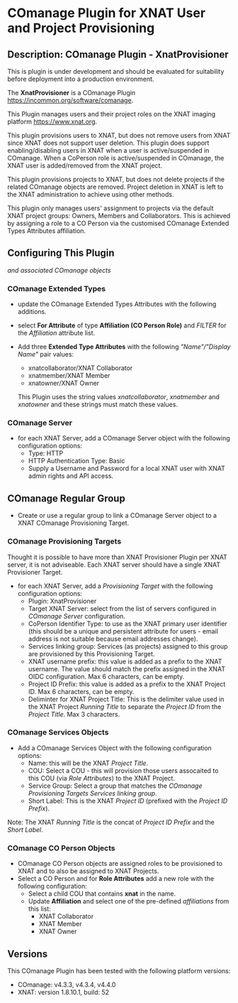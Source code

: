 # COmanage Plugin for XNAT User and Project Provisioning

## Description: COmanage Plugin - XnatProvisioner

This is plugin is under development and should be evaluated for suitability before deployment into a production environment.

The **XnatProvisioner** is a COmanage Plugin https://incommon.org/software/comanage.

This Plugin manages users and their project roles on the XNAT imaging platform https://www.xnat.org.

This plugin provisions users to XNAT, but does not remove users from XNAT since XNAT does not support user deletion. This plugin does support enabling/disabling users in XNAT when a user is active/suspended in COmanage. When a CoPerson role is active/suspended in COmanage, the XNAT user is added/removed from the XNAT project.

This plugin provisions projects to XNAT, but does not delete projects if the related COmanage objects are removed. Project deletion in XNAT is left to the XNAT administration to achieve using other methods.

This plugin only manages users' assignment to projects via the default XNAT project groups: Owners, Members and Collaborators. This is achieved by assigning a role to a CO Person via the customised COmanage Extended Types Attributes affiliation.

## Configuring This Plugin
_and associated COmanage objects_
### COmanage Extended Types
- update the COmanage Extended Types Attributes with the following additions.
- select **For Attribute** of type **Affiliation (CO Person Role)** and _FILTER_ for the *Affiliation* attribute list. 
- Add three **Extended Type Attributes** with the following _"Name"/"Display Name"_ pair values:
    - xnatcollaborator/XNAT Collaborator
    - xnatmember/XNAT Member
    - xnatowner/XNAT Owner

    This Plugin uses the string values _xnatcollaborator_, _xnatmember_ and _xnatowner_ and these strings must match these values.

### COmanage Server
- for each XNAT Server, add a COmanage Server object with the following configuration options:
    - Type: HTTP 
    - HTTP Authentication Type: Basic
    - Supply a Username and Password for a local XNAT user with XNAT admin rights and API access.

## COmanage Regular Group
- Create or use a regular group to link a COmanage Server object to a XNAT COmanage Provisioning Target.

### COmanage Provisioning Targets
Thought it is possible to have more than XNAT Provisioner Plugin per XNAT server, it is not adviseable. Each XNAT server should have a single XNAT Provisioner Target. 
- for each XNAT Server, add a _Provisioning Target_ with the following configuration options:
    - Plugin: XnatProvisioner
    - Target XNAT Server: select from the list of servers configured in *COmanage Server* configuration.
    - CoPerson Identifier Type: to use as the XNAT primary user identifier (this should be a unique and persistent attribute for users - email address is not suitable because email addresses change).
    - Services linking group: Services (as projects) assigned to this group are provisioned by this Provisioning Target.
    - XNAT username prefix: this value is added as a prefix to the XNAT username. The value should match the prefix assigned in the XNAT OIDC configuration. Max 6 characters, can be empty.
    - Project ID Prefix: this value is added as a prefix to the XNAT Project ID. Max 6 characters, can be empty.
    - Deliminter for XNAT Project Title: This is the delimiter value used in the XNAT Project *Running Title* to separate the *Project ID* from the *Project Title*. Max 3 characters.

### COmanage Services Objects
- Add a COmanage Services Object with the following configuration options:
    - Name: this will be the XNAT *Project Title*.
    - COU: Select a COU - this will provision those users assocaited to this COU (via _Role Attributes_) to the XNAT Project.
    - Service Group: Select a group that matches the *COmanage Provisioning Targets* _Services linking group_. 
    - Short Label: This is the XNAT *Project ID* (prefixed with the _Project ID Prefix_).

Note: The XNAT _Running Title_ is the concat of _Project ID Prefix_ and the _Short Label_.

### COmanage CO Person Objects
- COmanage CO Person objects are assigned roles to be provisioned to XNAT and to also be assigned to XNAT Projects.
- Select a CO Person and for **Role Attributes** add a new role with the following configuration:
    - Select a child COU that contains **xnat** in the name.
    - Update **Affiliation** and select one of the pre-defined _affiliations_ from this list:
        - XNAT Collaborator
        - XNAT Member
        - XNAT Owner

## Versions
This COmanage Plugin has been tested with the following platform versions:
- COmanage: v4.3.3, v4.3.4,  v4.4.0
- XNAT: version 1.8.10.1, build: 52
 